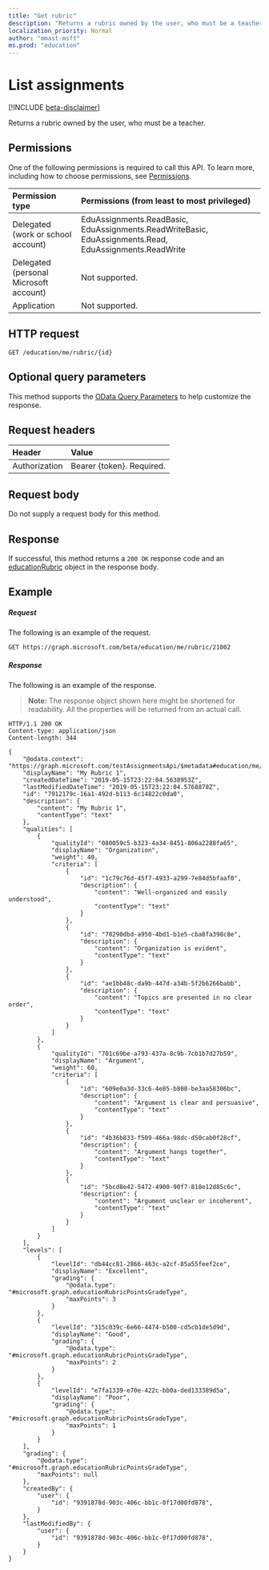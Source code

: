 ```yaml
---
title: "Get rubric"
description: "Returns a rubric owned by the user, who must be a teacher."
localization_priority: Normal
author: "mmast-msft"
ms.prod: "education"
---
```


# List assignments

[!INCLUDE [beta-disclaimer](../../includes/beta-disclaimer.md)]

Returns a rubric owned by the user, who must be a teacher.

## Permissions
One of the following permissions is required to call this API. To learn more, including how to choose permissions, see [Permissions](/graph/permissions-reference).

|Permission type      | Permissions (from least to most privileged)              |
|:--------------------|:---------------------------------------------------------|
|Delegated (work or school account) | EduAssignments.ReadBasic, EduAssignments.ReadWriteBasic, EduAssignments.Read, EduAssignments.ReadWrite  |
|Delegated (personal Microsoft account) | Not supported.   |
|Application | Not supported. | 

## HTTP request
<!-- { "blockType": "ignored" } -->
```http
GET /education/me/rubric/{id}
```
## Optional query parameters
This method supports the [OData Query Parameters](https://developer.microsoft.com/graph/docs/concepts/query_parameters) to help customize the response.

## Request headers
| Header       | Value |
|:---------------|:--------|
| Authorization  | Bearer {token}. Required.  |

## Request body
Do not supply a request body for this method.

## Response
If successful, this method returns a `200 OK` response code and an [educationRubric](../resources/educationrubric.md) object in the response body.
## Example
##### Request
The following is an example of the request.
<!-- {
  "blockType": "ignored",
  "name": "get_assignments"
}-->
```http 
GET https://graph.microsoft.com/beta/education/me/rubric/21002
```
##### Response
The following is an example of the response. 

>**Note:** The response object shown here might be shortened for readability. All the properties will be returned from an actual call.

<!-- {
  "blockType": "ignored",
  "truncated": true,
  "@odata.type": "microsoft.graph.educationRubric",
  "isCollection": true
} -->
```http
HTTP/1.1 200 OK
Content-type: application/json
Content-length: 344

{
    "@odata.context": "https://graph.microsoft.com/testAssignmentsApi/$metadata#education/me/rubrics/$entity",
    "displayName": "My Rubric 1",
    "createdDateTime": "2019-05-15T23:22:04.5638953Z",
    "lastModifiedDateTime": "2019-05-15T23:22:04.5768878Z",
    "id": "7912179c-16a1-492d-b113-6c14822c0da0",
    "description": {
        "content": "My Rubric 1",
        "contentType": "text"
    },
    "qualities": [
        {
            "qualityId": "080059c5-b323-4a34-8451-806a2288fa65",
            "displayName": "Organization",
            "weight": 40,
            "criteria": [
                {
                    "id": "1c79c76d-45f7-4933-a299-7e84d5bfaaf0",
                    "description": {
                        "content": "Well-organized and easily understood",
                        "contentType": "text"
                    }
                },
                {
                    "id": "70290dbd-a950-4bd1-b1e5-cba8fa398c8e",
                    "description": {
                        "content": "Organization is evident",
                        "contentType": "text"
                    }
                },
                {
                    "id": "ae1bb48c-da9b-447d-a34b-5f2b6266babb",
                    "description": {
                        "content": "Topics are presented in no clear order",
                        "contentType": "text"
                    }
                }
            ]
        },
        {
            "qualityId": "701c69be-a793-437a-8c9b-7cb1b7d27b59",
            "displayName": "Argument",
            "weight": 60,
            "criteria": [
                {
                    "id": "609e0a3d-33c6-4e85-b808-be3aa58306bc",
                    "description": {
                        "content": "Argument is clear and persuasive",
                        "contentType": "text"
                    }
                },
                {
                    "id": "4b36b833-f509-466a-98dc-d50cab0f28cf",
                    "description": {
                        "content": "Argument hangs together",
                        "contentType": "text"
                    }
                },
                {
                    "id": "5bcd8e42-5472-4900-90f7-818e12d85c6c",
                    "description": {
                        "content": "Argument unclear or incoherent",
                        "contentType": "text"
                    }
                }
            ]
        }
    ],
    "levels": [
        {
            "levelId": "db44cc81-2866-463c-a2cf-85a55feef2ce",
            "displayName": "Excellent",
            "grading": {
                "@odata.type": "#microsoft.graph.educationRubricPointsGradeType",
                "maxPoints": 3
            }
        },
        {
            "levelId": "315c039c-6e66-4474-b500-cd5cb1de5d9d",
            "displayName": "Good",
            "grading": {
                "@odata.type": "#microsoft.graph.educationRubricPointsGradeType",
                "maxPoints": 2
            }
        },
        {
            "levelId": "e7fa1339-e70e-422c-bb0a-ded133389d5a",
            "displayName": "Poor",
            "grading": {
                "@odata.type": "#microsoft.graph.educationRubricPointsGradeType",
                "maxPoints": 1
            }
        }
    ],
    "grading": {
        "@odata.type": "#microsoft.graph.educationRubricPointsGradeType",
        "maxPoints": null
    },
    "createdBy": {
        "user": {
            "id": "9391878d-903c-406c-bb1c-0f17d00fd878",
        }
    },
    "lastModifiedBy": {
        "user": {
            "id": "9391878d-903c-406c-bb1c-0f17d00fd878",
        }
    }
}
```

<!-- uuid: 8fcb5dbc-d5aa-4681-8e31-b001d5168d79
2015-10-25 14:57:30 UTC -->
<!--
{
  "type": "#page.annotation",
  "description": "List assignments",
  "keywords": "",
  "section": "documentation",
  "tocPath": "",
  "suppressions": []
}
-->
